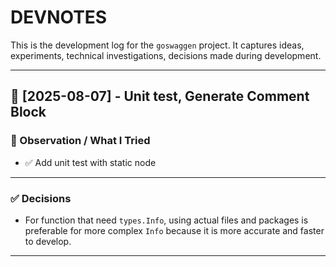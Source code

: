 # DEVNOTES

This is the development log for the `goswaggen` project.
It captures ideas, experiments, technical investigations, decisions made during development.

---

## 📅 [2025-08-07] - Unit test, Generate Comment Block

### 🧪 Observation / What I Tried
- ✅ Add unit test with static node

---

### ✅ Decisions
- For function that need `types.Info`, using actual files and packages is preferable for more complex `Info` because it is more accurate and faster to develop.
---